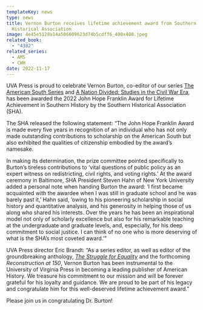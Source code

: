 ```yaml
---
templateKey: news
type: news
title: Vernon Burton receives lifetime achievement award from Southern
  Historical Association
image: 4e45e5128a14a506609623d74b5cdff6_400x400.jpeg
related_book:
  - "4382"
related_series:
  - AMS
  - CWH
date: 2022-11-17
---
```

UVA Press is proud to celebrate Vernon Burton, co-editor of our series [The American South Series](https://www.upress.virginia.edu/series/AMS) and [A Nation Divided: Studies in the Civil War Era](https://www.upress.virginia.edu/series/CWH), has been awarded the 2022 John Hope Franklin Award for Lifetime Achievement in Southern History by the Southern Historical Association (SHA).

The SHA released the following statement:
“The John Hope Franklin Award is made every five years in recognition of an individual who has not only made outstanding contributions to scholarship on the American South but also exhibited the qualities of citizenship embodied by the award’s namesake.

In making its determination, the prize committee pointed specifically to Burton’s tireless contributions to ‘vital questions of public policy as an expert witness on redistricting, civil rights, and voting rights.’ At the award ceremony in Baltimore, SHA President Steven Hahn of New York University added a personal note when handing Burton the award: ‘I first became acquainted with the awardee when I was still in graduate school and he was barely past it,’ Hahn said, ‘owing to his pioneering scholarship in social history and quantitative analysis, and his generosity in helping those of us along who shared his interests. Over the years he has been an inspirational model not only of scholarly excellence but also for his remarkable teaching at the undergraduate and graduate levels, and, especially, for his deep commitment to social justice. I can think of no one who is more deserving of what is the SHA’s most coveted award.’”

UVA Press director Eric Brandt: “As a series editor, as well as editor of the groundbreaking anthology, *[The Struggle for Equality](https://www.upress.virginia.edu/title/4382)* and the forthcoming *Reconstruction at 150*, Vernon Burton has been instrumental to the University of Virginia Press in becoming a leading publisher of American History. We treasure his commitment to our mission and will be forever grateful for his loyalty and guidance. We are proud to be part of his legacy and congratulate him for this well-deserved lifetime achievement award.”

Please join us in congratulating Dr. Burton!